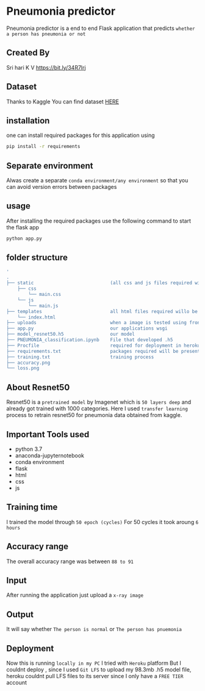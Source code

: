 # Pneumonia predictor
Pneumonia predictor is a end to end Flask application that predicts `whether a person has pneumonia or not`

Created By
----------
Sri hari K V
https://bit.ly/34R7lrj

## Dataset
Thanks to Kaggle
You can find dataset [HERE](https://www.kaggle.com/paultimothymooney/chest-xray-pneumonia)

## installation
one can install required packages for this application using 
```bash
pip install -r requirements
```
## Separate environment
Alwas create a separate `conda environment/any environment` so that you can avoid version errors between packages

## usage
After installing the required packages use the following command to start the flask app
```bash
python app.py
```

## folder structure
```bash
'
.
├── static                            (all css and js files required will be present here) 
    ├── css                      
        └── main.css
    └── js
        └── main.js
├── templates                         all html files required willo be present here
    └── index.html
├── uploads                           when a image is tested using front end that gets stored here
├── app.py                            our applications wsgi
├── model_resnet50.h5                 our model
├── PNEUMONIA_classification.ipynb    File that developed .h5
├── Procfile                          required for deployment in heroku
├── requirements.txt                  packages required will be present here
├── training.txt                      training process
├── accuracy.png                      
└── loss.png
```

## About Resnet50
Resnet50 is a `pretrained model` by Imagenet which is `50 layers deep` and already got trained with 1000 categories. Here I used `transfer learning` process to retrain resnet50 for pneumonia data obtained from kaggle. 

## Important Tools used
* python 3.7
* anaconda-jupyternotebook
* conda environment
* flask
* html
* css
* js

## Training time
I trained the model through `50 epoch (cycles)`
For 50 cycles it took aroung `6 hours`

## Accuracy range
The overall accuracy range was between `88 to 91`

## Input 
After running the application just upload a `x-ray image`

## Output
It will say whether
    `The person is normal`
                or
    `The person has pnuemonia`
    
## Deployment
Now this is running `locally in my PC`
I tried with `Heroku` platform
But I couldnt deploy , since I used `Git LFS` to upload my 98.3mb .h5 model file, heroku couldnt pull LFS files to its server since I only have a `FREE TIER` account  
